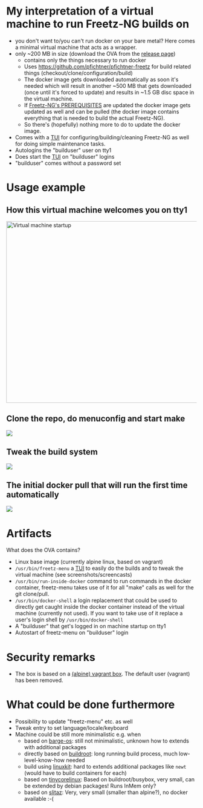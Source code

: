 # My interpretation of a virtual machine to run Freetz-NG builds on

- you don't want to/you can't run docker on your bare metal? Here comes a minimal virtual machine that acts as a wrapper. 
- only ~200 MB in size (download the OVA from the [release page](https://github.com/pfichtner/pfichtner-freetz-vagrantbox/releases))
  - contains only the things necessary to run docker
  - Uses https://github.com/pfichtner/pfichtner-freetz for build related things (checkout/clone/configuration/build)
  - The docker image gets downloaded automatically as soon it's needed which will result in another ~500 MB that gets downloaded (once until it's forced to update) and results in ~1.5 GB disc space in the virtual machine. 
  - If [Freetz-NG's PREREQUISITES](https://github.com/Freetz-NG/freetz-ng/blob/master/docs/PREREQUISITES.md) are updated the docker image gets updated as well and can be pulled (the docker image contains everything that is needed to build the actual Freetz-NG). 
  - So there's (hopefully) nothing more to do to update the docker image. 
- Comes with a [TUI](https://en.wikipedia.org/wiki/Text-based_user_interface) for configuring/building/cleaning Freetz-NG as well for doing simple maintenance tasks. 
- Autologins the "builduser" user on tty1
- Does start the [TUI](https://en.wikipedia.org/wiki/Text-based_user_interface) on "builduser" logins
- "builduser" comes without a password set

# Usage example

## How this virtual machine welcomes you on tty1
<img alt="Virtual machine startup" src="http://pfichtner.github.io/pfichtner-freetz-vagrantbox-asciinema/pfichtner-freetzg-buildsystem-screen0.gif" width="640" height="480"/>

## Clone the repo, do menuconfig and start make
<a href="http://pfichtner.github.io/pfichtner-freetz-vagrantbox-asciinema/initial-clone-menuconfig-start-build.html"><img src="http://pfichtner.github.io/pfichtner-freetz-vagrantbox-asciinema/initial-clone-menuconfig-start-build.png" /></a>

## Tweak the build system
<a href="http://pfichtner.github.io/pfichtner-freetz-vagrantbox-asciinema/tweak-tool.html/"><img src="http://pfichtner.github.io/pfichtner-freetz-vagrantbox-asciinema/tweak-tool.png" /></a>

## The initial docker pull that will run the first time automatically
<a href="http://pfichtner.github.io/pfichtner-freetz-vagrantbox-asciinema/initial-pull.html/"><img src="http://pfichtner.github.io/pfichtner-freetz-vagrantbox-asciinema/initial-pull.png" /></a>

# Artifacts
What does the OVA contains? 
- Linux base image (currently alpine linux, based on vagrant)
- `/usr/bin/freetz-menu` a [TUI](https://en.wikipedia.org/wiki/Text-based_user_interface) to easily do the builds and to tweak the virtual machine (see screenshots/screencasts)
- `/usr/bin/run-inside-docker` command to run commands in the docker container, freetz-menu takes use of it for all "make" calls as well for the git clone/pull. 
- `/usr/bin/docker-shell` a login replacement that could be used to directly get caught inside the docker container instead of the virtual machine (currently not used). If you want to take use of it replace a user's login shell by `/usr/bin/docker-shell`
- A "builduser" that get's logged in on machine startup on tty1
- Autostart of freetz-menu on "builduser" login

# Security remarks
- The box is based on a [(alpine) vagrant box](https://portal.cloud.hashicorp.com/vagrant/discover/boxomatic/alpine-3.22). The default user (vagrant) has been removed. 

# What could be done furthermore
- Possibility to update "freetz-menu" etc. as well
- Tweak entry to set language/locale/keyboard
- Machine could be still more minimalistic e.g. when 
  - based on [barge-os](https://github.com/bargees/barge-os): still not minimalistic, unknown how to extends with additional packages
  - directly based on [buildroot](https://buildroot.org/): long running build process, much low-level-know-how needed
  - build using [linuxkit](https://github.com/linuxkit/linuxkit): hard to extends additional packages like `newt` (would have to build containers for each)
  - based on [tinycorelinux](http://www.tinycorelinux.net/): Based on buildroot/busybox, very small, can be extended by debian packages! Runs InMem only?
  - based on [slitaz](https://www.slitaz.org/): Very, very small (smaller than alpine?), no docker available :-(
